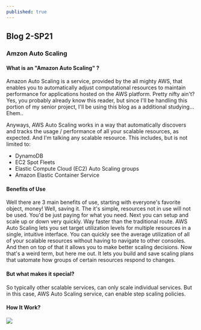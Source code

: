 ```yaml
---
published: true
---
```

## Blog 2-SP21

### Amzon Auto Scaling

#### What is an "Amazon Auto Scaling" ? 
Amazon Auto Scaling is a service, provided by the all mighty AWS, that enables you to automatically adjust computational resources to maintain performance for applications hosted on the AWS platform. Pretty nifty ain't? Yes, you probably already know this reader, but since I'll be handling this portion of my senior project, I'll be using this blog as a additional studying... Ehem.. 

Anyways, AWS Auto Scaling works in a way that automatically discovers and tracks the usage / performance of all your scalable resources, as expected. And I'm talking any scalable resource. This includes, but is not limited to:

- DynamoDB
- EC2 Spot Fleets
- Elastic Compute Cloud (EC2) Auto Scaling groups
- Amazon Elastic Container Service

#### Benefits of Use

Well there are 3 main benefits of use, starting with everyone's favorite object, money! Well, saving it. The it's simple, resources not in use will not be used. You'd be just paying for what you need. Next you can setup and scale up or down very quickly. Way faster than the traditional route. AWS Auto Scaling lets you set target utilization levels for multiple resources in a single, intuitive interface. You can quickly see the average utilization of all of your scalable resources without having to navigate to other consoles. And then on top of that it allows you to make better scaling decisions. Now that's a weird term, but here me out. It lets you build and save scaling plans that uatomate how groups of certain resources respond to changes.

#### But what makes it special? 
So typically other scalable services, can only scale individual services. But in this case, AWS Auto Scaling service, can enable step scaling policies.

#### How It Work?
![]({{site.baseurl}}/https://d1.awsstatic.com/product-marketing/AutoScaling/aws-auto-scaling-how-it-works-diagram.d42779c774d634883bdcd0463de7bd86f6e2231d.png)
